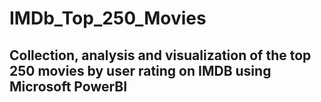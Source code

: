 # IMDb_Top_250_Movies

## Collection, analysis and visualization of the top 250 movies by user rating on IMDB using Microsoft PowerBI
